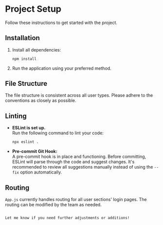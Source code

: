 # Project Setup

Follow these instructions to get started with the project.

## Installation

1. Install all dependencies:
   ```bash
   npm install
   ```

2. Run the application using your preferred method.

## File Structure

The file structure is consistent across all user types. Please adhere to the conventions as closely as possible.

## Linting

- **ESLint is set up.**  
  Run the following command to lint your code:
  ```bash
  npx eslint .
  ```
  
- **Pre-commit Git Hook:**  
  A pre-commit hook is in place and functioning. Before committing, ESLint will parse through the code and suggest changes. It's recommended to review all suggestions manually instead of using the `--fix` option automatically.

## Routing

`App.js` currently handles routing for all user sections' login pages. The routing can be modified by the team as needed.
```

Let me know if you need further adjustments or additions!
